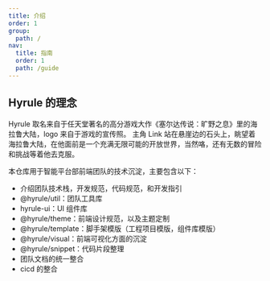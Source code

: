 ```yaml
---
title: 介绍
order: 1
group:
  path: /
nav:
  title: 指南
  order: 1
  path: /guide
---
```


## Hyrule 的理念

Hyrule 取名来自于任天堂著名的高分游戏大作《塞尔达传说：旷野之息》里的海拉鲁大陆，logo 来自于游戏的宣传照。 主角 Link 站在悬崖边的石头上，眺望着海拉鲁大陆，在他面前是一个充满无限可能的开放世界，当然咯，还有无数的冒险和挑战等着他去克服。

本仓库用于智能平台部前端团队的技术沉淀，主要包含以下：

- 介绍团队技术栈，开发规范，代码规范，和开发指引
- @hyrule/util：团队工具库
- hyrule-ui：UI 组件库
- @hyrule/theme：前端设计规范，以及主题定制
- @hyrule/template：脚手架模版（工程项目模版，组件库模版）
- @hyrule/visual：前端可视化方面的沉淀
- @hyrule/snippet：代码片段整理
- 团队文档的统一整合
- cicd 的整合

